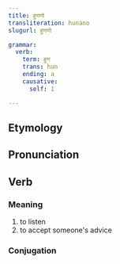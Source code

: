 ```yaml
---
title: हुणणो
transliteration: hunano
slugurl: हुणणो

grammar: 
  verb:
    term: हुण
    trans: hun
    ending: a
    causative: 
      self: 1

---
```

## Etymology

## Pronunciation

## Verb
### Meaning
1. to listen
2. to accept someone's advice

### Conjugation
<verb-conj :grammar="grammar"></verb-conj>